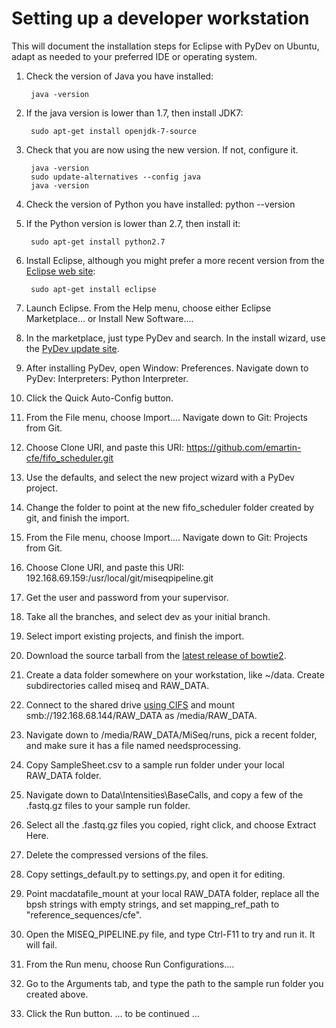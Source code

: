 Setting up a developer workstation
==================================

This will document the installation steps for Eclipse with PyDev on Ubuntu, adapt as needed to your preferred IDE or operating system.

1. Check the version of Java you have installed:

        java -version
 
2. If the java version is lower than 1.7, then install JDK7:

        sudo apt-get install openjdk-7-source

3. Check that you are now using the new version. If not, configure it.

        java -version
        sudo update-alternatives --config java 
        java -version

3. Check the version of Python you have installed:
        python --version

4. If the Python version is lower than 2.7, then install it:
        
        sudo apt-get install python2.7

5. Install Eclipse, although you might prefer a more recent version from the [Eclipse web site][eclipse]:

        sudo apt-get install eclipse

6. Launch Eclipse. From the Help menu, choose either Eclipse Marketplace... or Install New Software....
7. In the marketplace, just type PyDev and search. In the install wizard, use the [PyDev update site][pydev].
7. After installing PyDev, open Window: Preferences. Navigate down to PyDev: Interpreters: Python Interpreter. 
7. Click the Quick Auto-Config button.
8. From the File menu, choose Import.... Navigate down to Git: Projects from Git.
9. Choose Clone URI, and paste this URI: https://github.com/emartin-cfe/fifo_scheduler.git
10. Use the defaults, and select the new project wizard with a PyDev project.
11. Change the folder to point at the new fifo_scheduler folder created by git, and finish the import.
11. From the File menu, choose Import.... Navigate down to Git: Projects from Git.
12. Choose Clone URI, and paste this URI: 192.168.69.159:/usr/local/git/miseqpipeline.git
13. Get the user and password from your supervisor.
14. Take all the branches, and select dev as your initial branch.
15. Select import existing projects, and finish the import.
15. Download the source tarball from the [latest release of bowtie2][bowtie2].
16. Create a data folder somewhere on your workstation, like ~/data. Create subdirectories called miseq and RAW_DATA.
18. Connect to the shared drive [using CIFS][cifs] and mount smb://192.168.68.144/RAW_DATA as /media/RAW_DATA.
19. Navigate down to /media/RAW_DATA/MiSeq/runs, pick a recent folder, and make sure it has a file named needsprocessing.
20. Copy SampleSheet.csv to a sample run folder under your local RAW_DATA folder.
21. Navigate down to Data\Intensities\BaseCalls, and copy a few of the .fastq.gz files to your sample run folder.
22. Select all the .fastq.gz files you copied, right click, and choose Extract Here.
22. Delete the compressed versions of the files.
22. Copy settings_default.py to settings.py, and open it for editing.
23. Point macdatafile_mount at your local RAW_DATA folder, replace all the bpsh strings with empty strings, and set mapping_ref_path to "reference_sequences/cfe".
26. Open the MISEQ_PIPELINE.py file, and type Ctrl-F11 to try and run it. It will fail.
27. From the Run menu, choose Run Configurations....
28. Go to the Arguments tab, and type the path to the sample run folder you created above.
29. Click the Run button.
... to be continued ...

[eclipse]: https://www.eclipse.org/downloads/
[pydev]: http://pydev.org/updates
[bowtie2]: https://github.com/BenLangmead/bowtie2/releases
[cifs]: https://wiki.ubuntu.com/MountWindowsSharesPermanently
